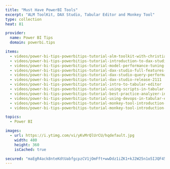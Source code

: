```yaml
---
title: "Must Have PowerBI Tools"
excerpt: "ALM ToolKit, DAX Studio, Tabular Editor and Monkey Tool"
type: collection
heat: 81

provider:
  name: Power BI Tips
  domain: powerbi.tips

items:
  - videos/power-bi-tips-powerbitips-tutorial-alm-toolkit-with-christian-wade
  - videos/power-bi-tips-powerbitips-tutorial-introduction-to-dax-studio-by-darren-gosbell
  - videos/power-bi-tips-powerbitips-tutorial-model-performance-tuning-in-dax-studio-by-marco-russo
  - videos/power-bi-tips-powerbitips-tutorial-dax-studio-full-features-review-by-darren-gosbell
  - videos/power-bi-tips-powerbitips-tutorial-dax-studio-query-performance-tuning-by-marco-russo
  - videos/power-bi-tips-powerbitips-tutorial-dax-studio-release-2111
  - videos/power-bi-tips-powerbitips-tutorial-intro-to-tabular-editor
  - videos/power-bi-tips-powerbitips-tutorial-using-scripts-in-tabular-editor
  - videos/power-bi-tips-powerbitips-tutorial-best-practice-analyzer-in-tabular-editor
  - videos/power-bi-tips-powerbitips-tutorial-using-devops-in-tabular-editor
  - videos/power-bi-tips-powerbitips-tutorial-monkey-tool-introduction-part-1
  - videos/power-bi-tips-powerbitips-tutorial-monkey-tool-introduction-part-2

topics:
  - Power BI

images:
  - url: https://i.ytimg.com/vi/yKvMrQlUrCU/hqdefault.jpg
    width: 480
    height: 360
    isCached: true

secured: "maEgR4ack8nteKdtUabfgcpzCV1jOmFft+wwDdz1iZK1+kJ2W25n1o5IJQF45nkFpMF04F7rhUB4I5CBbJY1wVMe8u1x20h11bNwSx+B8dKIRXEsFnOTxYIZwZZrsGwgRiVpf21fZUdtl7nVjGNwrTslOjRF4d+BTLUpxEGj1ALCQ1Cm91S+nNtq2hIygRN/hq3ptXLCP7vX4Jc/DJ2vfdudbvX6xLqSQI1gLDvw0Dt7fwa5Tk5FKhN/rUyKSaOfNXqgb6ilgO6qwWcH1cA2l1Misn2ZREWSil9/mHOfdVjkDsIYQmlQfRcbXSIWo6y9JZwyQHi8EYCCUV6efgp2bQ==;2QucVI6hEceY6WvoSM0wjw=="
---
```


